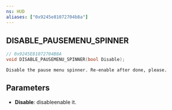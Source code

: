 ```yaml
---
ns: HUD
aliases: ["0x9245e81072704b8a"]
---
```

## DISABLE_PAUSEMENU_SPINNER

```c
// 0x9245E81072704B8A
void DISABLE_PAUSEMENU_SPINNER(bool Disable);
```

```
Disable the pause menu spinner. Re-enable after done, please.
```

## Parameters
* **Disable**: disableenable it.
